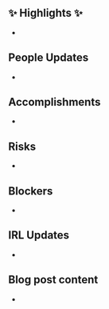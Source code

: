 ## ✨ Highlights ✨ 

- 

## People Updates

- 

## Accomplishments

- 

## Risks

- 

## Blockers

- 

## IRL Updates

- 

## Blog post content

- 